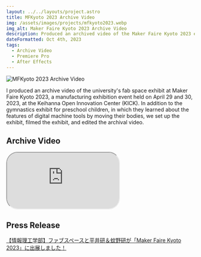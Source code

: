 ```yaml
---
layout: ../../layouts/project.astro
title: MFKyoto 2023 Archive Video
img: /assets/images/projects/mfkyoto2023.webp
img_alt: Maker Faire Kyoto 2023 Archive Video
description: Produced an archived video of the Maker Faire Kyoto 2023 exhibit.
dateFormatted: Oct 4th, 2023
tags:
  - Archive Video
  - Premiere Pro
  - After Effects
---
```


![MFKyoto 2023 Archive Video](/assets/images/projects/mfkyoto2023.webp)

I produced an archive video of the university's fab space exhibit at Maker Faire Kyoto 2023, a manufacturing exhibition event held on April 29 and 30, 2023, at the Keihanna Open Innovation Center (KICK).
In addition to the gymnastics exhibit for preschool children, in which they learned about the features of digital machine tools by moving their bodies, we set up the exhibit, filmed the exhibit, and edited the archival video.

<!-- <br/> -->
<!---->
<!-- 2023 年 4 月 29 日・30 日に，けいはんなオープンイノベーションセンター（KICK）で開催されたものづくり展示イベント「Maker Faire Kyoto 2023」に大学のファブスペースとして出展したときのアーカイブ動画を制作した。 -->
<!-- 未就学児を対象にした，体を動かしてデジタル工作機械の特徴を学ぶ体操の展示に加え，設営・展示風景の撮影・アーカイブ動画の編集を行った。 -->

## Archive Video

<div>
  <iframe
    src="https://www.youtube.com/embed/154Jtlnmq2U?si=EnhFL7L-3sGmBcvA"
    title="MFKyoto 2023 Archive Video"
    class="w-full"
    style="border-radius: 30px; aspect-ratio: 16 / 9;"
  ></iframe>
</div>

## Press Release

[【情報理工学部】ファブスペースと平井研＆蚊野研が「Maker Faire Kyoto 2023」に出展しました！](https://www.kyoto-su.ac.jp/news/2023_ise/20230523_196_makerfairekyoto2023.html)
